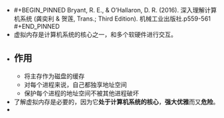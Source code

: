 - #+BEGIN_PINNED
   Bryant, R. E., & O’Hallaron, D. R. (2016). 深入理解计算机系统 (龚奕利 & 贺莲, Trans.; Third Edition). 机械工业出版社.p559-561
  #+END_PINNED
- 虚拟内存是计算机系统的核心之一，和多个软硬件进行交互。
- ## 作用
	- 将主存作为磁盘的缓存
	- 对每个进程来说，自己都独享地址空间
	- 保护每个进程的地址空间不被其他进程破坏
- 了解虚拟内存是必要的，因为它**处于计算机系统的核心**，**强大优雅**而又**危险**。
-
